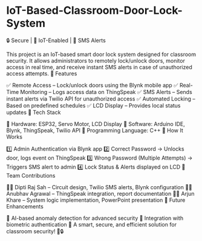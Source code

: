 # IoT-Based-Classroom-Door-Lock-System
🔒 Secure | 📡 IoT-Enabled | 📲 SMS Alerts

This project is an IoT-based smart door lock system designed for classroom security. It allows administrators to remotely lock/unlock doors, monitor access in real time, and receive instant SMS alerts in case of unauthorized access attempts.
🔹 Features

✅ Remote Access – Lock/unlock doors using the Blynk mobile app
✅ Real-Time Monitoring – Logs access data on ThingSpeak
✅ SMS Alerts – Sends instant alerts via Twilio API for unauthorized access
✅ Automated Locking – Based on predefined schedules
✅ LCD Display – Provides local status updates
🔹 Tech Stack

🔹 Hardware: ESP32, Servo Motor, LCD Display
🔹 Software: Arduino IDE, Blynk, ThingSpeak, Twilio API
🔹 Programming Language: C++
🔹 How It Works

1️⃣ Admin Authentication via Blynk app
2️⃣ Correct Password → Unlocks door, logs event on ThingSpeak
3️⃣ Wrong Password (Multiple Attempts) → Triggers SMS alert to admin
4️⃣ Lock Status & Alerts displayed on LCD
🔹 Team Contributions

👨‍💻 Dipti Raj Sah – Circuit design, Twilio SMS alerts, Blynk configuration
👨‍💻 Anubhav Agrawal – ThingSpeak integration, report documentation
👨‍💻 Arjun Khare – System logic implementation, PowerPoint presentation
🔹 Future Enhancements

🚀 AI-based anomaly detection for advanced security
🚀 Integration with biometric authentication
📌 A smart, secure, and efficient solution for classroom security! 🚀🔒

